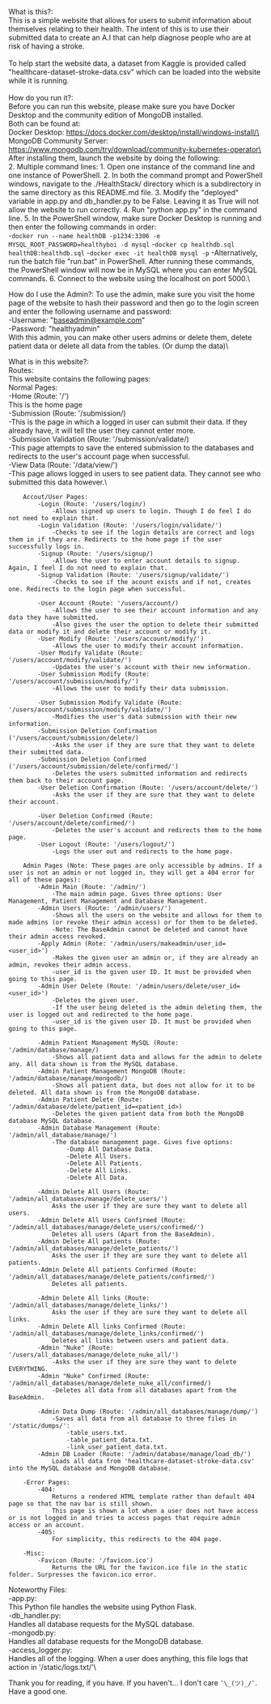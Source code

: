 What is this?:\
This is a simple website that allows for users to submit information about themselves relating to their health.
The intent of this is to use their submitted data to create an A.I that can help diagnose people who are at risk of
having a stroke.\
\
To help start the website data, a dataset from Kaggle is provided called "healthcare-dataset-stroke-data.csv" which can
be loaded into the website while it is running.\
\
How do you run it?:\
Before you can run this website, please make sure you have Docker Desktop and the community edition of MongoDB installed.\
Both can be found at:\
Docker Desktop: https://docs.docker.com/desktop/install/windows-install/\
MongoDB Community Server: https://www.mongodb.com/try/download/community-kubernetes-operator\
\
After installing them, launch the website by doing the following:\
2. Multiple command lines:
    1. Open one instance of the command line and one instance of PowerShell.
    2. In both the command prompt and PowerShell windows, navigate to the ./HealthStack/ directory which is a subdirectory in the same directory as this README.md file.
    3. Modify the "deployed" variable in app.py and db_handler.py to be False. Leaving it as True will not allow the website to run correctly.
    4. Run "python app.py" in the command line.
    5. In the PowerShell window, make sure Docker Desktop is running and then enter the following commands in order:\
        -`docker run --name healthDB -p1234:3306 -e MYSQL_ROOT_PASSWORD=healthyboi -d mysql`
        -`docker cp healthdb.sql healthDB:healthdb.sql`
        -`docker exec -it healthDB mysql -p`
        -Alternatively, run the batch file "run.bat" in PowerShell.
    After running these commands, the PowerShell window will now be in MySQL where you can enter MySQL commands.
    6. Connect to the website using the localhost on port 5000.\

How do I use the Admin?:
To use the admin, make sure you visit the home page of the website to hash their password and then go to the login screen and
enter the following username and password:\
    -Username: "baseadmin@example.com"\
    -Password: "healthyadmin"\
With this admin, you can make other users admins or delete them, delete patient data or delete all data from the tables. (Or dump the data)\

What is in this website?:\
    Routes:\
    This website contains the following pages:\
        Normal Pages:\
            -Home (Route: '/')\
                This is the home page\
            -Submission (Route: '/submission/)\
                -This is the page in which a logged in user can submit their data. If they already have, it will tell the user they cannot enter more.\
            -Submission Validation (Route: '/submission/validate/)\
                -This page attempts to save the entered submission to the databases and redirects to the user's account page when successful.\
            -View Data (Route: '/data/view/')\
                -This page allows logged in users to see patient data. They cannot see who submitted this data however.\
        
        Accout/User Pages:
            -Login (Route: '/users/login/)
                -Allows signed up users to login. Though I do feel I do not need to explain that.
            -Login Validation (Route: '/users/login/validate/')
                -Checks to see if the login details are correct and logs them in if they are. Redirects to the home page if the user successfully logs in.
            -Signup (Route: '/users/signup/)
                -Allows the user to enter account details to signup. Again, I feel I do not need to explain that.
            -Signup Validation (Route: '/users/signup/validate/')
                -Checks to see if the acount exists and if not, creates one. Redirects to the login page when successful.

            -User Account (Route: '/users/account/)
                -Allows the user to see their account information and any data they have submitted.
                -Also gives the user the option to delete their submitted data or modify it and delete their account or modify it.
            -User Modify (Route: '/users/account/modify/')
                -Allows the user to modify their account information.
            -User Modify Validate (Route: '/users/account/modify/validate/')
                -Updates the user's account with their new information.
            -User Submission Modify (Route: '/users/account/submission/modify/')
                -Allows the user to modify their data submission.

            -User Submission Modify Validate (Route: '/users/account/submission/modify/validate/')
                -Modifies the user's data submission with their new information.
            -Submission Deletion Confirmation ('/users/account/submission/delete/)
                -Asks the user if they are sure that they want to delete their submitted data.
            -Submission Deletion Confirmed ('/users/account/submission/delete/confirmed/')
                -Deletes the users submitted information and redirects them back to their account page.
            -User Deletion Confirmation (Route: '/users/account/delete/')
                -Asks the user if they are sure that they want to delete their account.

            -User Deletion Confirmed (Route: '/users/account/delete/confirmed/')
                -Deletes the user's account and redirects them to the home page.
            -User Logout (Route: '/users/logout/')
                -Logs the user out and redirects to the home page.

        Admin Pages (Note: These pages are only accessible by admins. If a user is not an admin or not logged in, they will get a 404 error for all of these pages):
            -Admin Main (Route: '/admin/')
                -The main admin page. Gives three options: User Management, Patient Management and Database Management.
            -Admin Users (Route: '/admin/users/')
                -Shows all the users on the website and allows for them to made admins (or revoke their admin access) or for them to be deleted.
                -Note: The BaseAdmin cannot be deleted and cannot have their admin access revoked.
            -Apply Admin (Rote: '/admin/users/makeadmin/user_id=<user_id>')
                -Makes the given user an admin or, if they are already an admin, revokes their admin access.
                -user_id is the given user ID. It must be provided when going to this page.
            -Admin User Delete (Route: '/admin/users/delete/user_id=<user_id>')
                -Deletes the given user.
                -If the user being deleted is the admin deleting them, the user is logged out and redirected to the home page.
                -user_id is the given user ID. It must be provided when going to this page.

            -Admin Patient Management MySQL (Route: '/admin/database/manage/)
                -Shows all patient data and allows for the admin to delete any. All data shown is from the MySQL database.
            -Admin Patient Management MongoDB (Route: '/admin/database/manage/mongodb/)
                -Shows all patient data, but does not allow for it to be deleted. All data shown is from the MongoDB database.
            -Admin Patient Delete (Route: '/admin/database/delete/patient_id=<patient_id>)
                -Deletes the given patient data from both the MongoDB database MySQL database.
            -Admin Database Management (Route: '/admin/all_database/manage/')
                -The database management page. Gives five options:
                    -Dump All Database Data.
                    -Delete All Users.
                    -Delete All Patients.
                    -Delete All Links.
                    -Delete All Data.
            
            -Admin Delete All Users (Route: '/admin/all_databases/manage/delete_users/')
                Asks the user if they are sure they want to delete all users.
            -Admin Delete All Users Confirmed (Route: '/admin/all_databases/manage/delete_users/confirmed/')
                Deletes all users (Apart from the BaseAdmin).
            -Admin Delete All patients (Route: '/admin/all_databases/manage/delete_patients/')
                Asks the user if they are sure they want to delete all patients.
            -Admin Delete All patients Confirmed (Route: '/admin/all_databases/manage/delete_patients/confirmed/')
                Deletes all patients.
            
            -Admin Delete All links (Route: '/admin/all_databases/manage/delete_links/')
                Asks the user if they are sure they want to delete all links.
            -Admin Delete All links Confirmed (Route: '/admin/all_databases/manage/delete_links/confirmed/')
                Deletes all links between users and patient data.
            -Admin "Nuke" (Route: '/users/all_databases/manage/delete_nuke_all/')
                -Asks the user if they are sure they want to delete EVERYTHING.
            -Admin "Nuke" Confirmed (Route: '/admin/all_databases/manage/delete_nuke_all/confirmed/)
                -Deletes all data from all databases apart from the BaseAdmin.
            
            -Admin Data Dump (Route: '/admin/all_databases/manage/dump/')
                -Saves all data from all database to three files in '/static/dumps/':
                    -table_users.txt.
                    -table_patient_data.txt.
                    -link_user_patient_data.txt.
            -Admin DB Loader (Route: '/admin/database/manage/load_db/')
                Loads all data from 'healthcare-dataset-stroke-data.csv' into the MySQL database and MongoDB database.
        
        -Error Pages:
            -404:
                Returns a rendered HTML template rather than default 404 page so that the nav bar is still shown.
                This page is shown a lot when a user does not have access or is not logged in and tries to access pages that require admin access or an account.
            -405:
                For simplicity, this redirects to the 404 page.

        -Misc:
            -Favicon (Route: '/favicon.ico')
                Returns the URL for the favicon.ico file in the static folder. Surpresses the favicon.ico error.

Noteworthy Files:\
    -app.py:\
        This Python file handles the website using Python Flask.\
    -db_handler.py:\
        Handles all database requests for the MySQL database.\
    -mongodb.py:\
        Handles all database requests for the MongoDB database.\
    -access_logger.py:\
        Handles all of the logging. When a user does anything, this file logs that action in '/static/logs.txt/'\

Thank you for reading, if you have. If you haven't... I don't care `¯\_(ツ)_/¯`.\
Have a good one.
